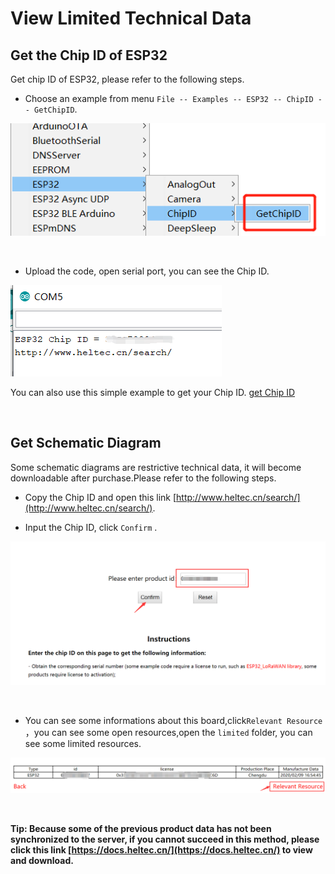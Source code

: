 # View Limited Technical Data

## Get the Chip ID of ESP32

Get chip ID of ESP32, please refer to the following steps.

- Choose an example from menu `File -- Examples -- ESP32 -- ChipID -- GetChipID`.

![](img/view_limited_technical_data/01.png)

&nbsp;

- Upload the code, open serial port, you can see the Chip ID.

![](img/view_limited_technical_data/02.png)

You can also use this simple example to get your Chip ID.  [get Chip ID](https://github.com/Heltec-Aaron-Lee/WiFi_Kit_series/blob/master/esp32/libraries/ESP32/examples/ChipID/GetChipID/GetChipID.ino)

&nbsp;

## Get Schematic Diagram

Some schematic diagrams are restrictive technical data, it will become downloadable after purchase.Please refer to the following steps.

- Copy the Chip ID and open this link  [http://www.heltec.cn/search/](http://www.heltec.cn/search/).

- Input the Chip ID, click `Confirm` .

![](img/view_limited_technical_data/03.png)

&nbsp;

- You can see some informations about this board,click`Relevant Resource` ，you can see some open resources,open the `limited` folder, you can see some limited resources.

![](img/view_limited_technical_data/04.png)


&nbsp;

**Tip: Because some of the previous product data has not been synchronized to the server, if you cannot succeed in this method, please click this link [https://docs.heltec.cn/](https://docs.heltec.cn/) to view and download.**

